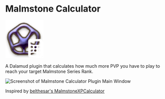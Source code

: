 # Malmstone Calculator
<img src="./images/icon.png" alt="Logo" width="120" height="120">

A Dalamud plugin that calculates how much more PVP you have to play to reach your target Malmstone Series Rank.

![Screenshot of Malmstone Calculator Plugin Main Window](https://github.com/user-attachments/assets/3df4e459-9c18-4f69-b85a-0a022e399788)

Inspired by [belthesar's MalmstoneXPCalculator](https://github.com/belthesar/MalmstoneXPCalculator)